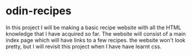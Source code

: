 # odin-recipes
In this project I will be making a basic recipe website with all the HTML knowledge that I have acquired so far.
The website will consist of a main index page which will have links to a few recipes.
the website won't look pretty, but I will revisit this project when I have have learnt css.